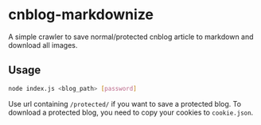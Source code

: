 # cnblog-markdownize
A simple crawler to save normal/protected cnblog article to markdown and download all images.

## Usage
```sh
node index.js <blog_path> [password]
```
Use url containing `/protected/` if you want to save a protected blog.
To download a protected blog, you need to copy your cookies to `cookie.json`.
